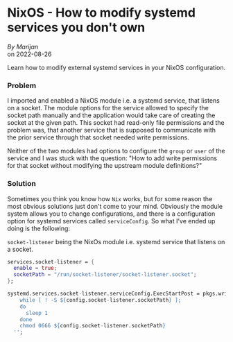<h1 id="title">NixOS - How to modify systemd services you don't own</h1>
<p>
  <address>By <a rel="author">Marijan</a></address> on <time id="post-date" datetime="2022-08-26">2022-08-26</time>
</p>

<p id="excerpt">
  Learn how to modify external systemd services in your NixOS configuration.
</p>

### Problem

I imported and enabled a NixOS module i.e. a systemd service, that listens on a socket.
The module options for the service allowed to specify the socket path manually and the application would take care of creating the socket at the given path.
This socket had read-only file permissions and the problem was, that another service that is supposed to communicate with the prior service through that socket
needed write permissions.

Neither of the two modules had options to configure the `group` or `user` of the service and I was stuck with the question:
"How to add write permissions for that socket without modifying the upstream module definitions?"

### Solution

Sometimes you think you know how `Nix` works, but for some reason the most obvious solutions just don't come to your mind.
Obviously the module system allows you to change configurations, and there is a configuration option for systemd services called `serviceConfig`.
So what I've ended up doing is the following:

`socket-listener` being the NixOs module i.e. systemd service that listens on a socket.
```nix
services.socket-listener = {
  enable = true;
  socketPath = "/run/socket-listener/socket-listener.socket";
};

systemd.services.socket-listener.serviceConfig.ExecStartPost = pkgs.writeShellScript "add-socket-write-permissions" ''
    while [ ! -S ${config.socket-listener.socketPath} ];
    do
      sleep 1
    done
    chmod 0666 ${config.socket-listener.socketPath}
  '';
```
